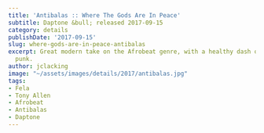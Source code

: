 ```yaml
---
title: 'Antibalas :: Where The Gods Are In Peace'
subtitle: Daptone &bull; released 2017-09-15
category: details
publishDate: '2017-09-15'
slug: where-gods-are-in-peace-antibalas
excerpt: Great modern take on the Afrobeat genre, with a healthy dash of psychedelic
  punk.
author: jclacking
image: "~/assets/images/details/2017/antibalas.jpg"
tags:
- Fela
- Tony Allen
- Afrobeat
- Antibalas
- Daptone
---
```


